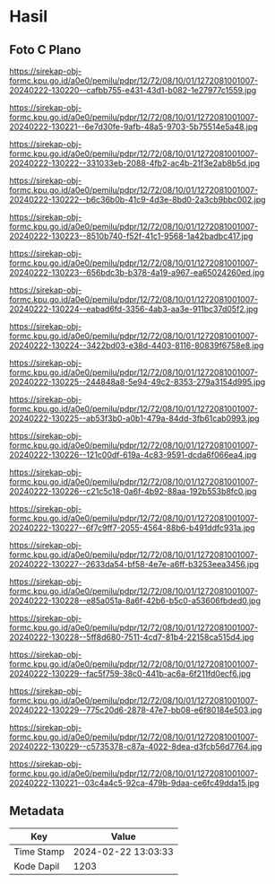 # Hasil

## Foto C Plano

https://sirekap-obj-formc.kpu.go.id/a0e0/pemilu/pdpr/12/72/08/10/01/1272081001007-20240222-130220--cafbb755-e431-43d1-b082-1e27977c1559.jpg

https://sirekap-obj-formc.kpu.go.id/a0e0/pemilu/pdpr/12/72/08/10/01/1272081001007-20240222-130221--6e7d30fe-9afb-48a5-9703-5b75514e5a48.jpg

https://sirekap-obj-formc.kpu.go.id/a0e0/pemilu/pdpr/12/72/08/10/01/1272081001007-20240222-130222--331033eb-2088-4fb2-ac4b-21f3e2ab8b5d.jpg

https://sirekap-obj-formc.kpu.go.id/a0e0/pemilu/pdpr/12/72/08/10/01/1272081001007-20240222-130222--b6c36b0b-41c9-4d3e-8bd0-2a3cb9bbc002.jpg

https://sirekap-obj-formc.kpu.go.id/a0e0/pemilu/pdpr/12/72/08/10/01/1272081001007-20240222-130223--8510b740-f52f-41c1-9568-1a42badbc417.jpg

https://sirekap-obj-formc.kpu.go.id/a0e0/pemilu/pdpr/12/72/08/10/01/1272081001007-20240222-130223--656bdc3b-b378-4a19-a967-ea65024260ed.jpg

https://sirekap-obj-formc.kpu.go.id/a0e0/pemilu/pdpr/12/72/08/10/01/1272081001007-20240222-130224--eabad6fd-3356-4ab3-aa3e-911bc37d05f2.jpg

https://sirekap-obj-formc.kpu.go.id/a0e0/pemilu/pdpr/12/72/08/10/01/1272081001007-20240222-130224--3422bd03-e38d-4403-8116-80839f6758e8.jpg

https://sirekap-obj-formc.kpu.go.id/a0e0/pemilu/pdpr/12/72/08/10/01/1272081001007-20240222-130225--244848a8-5e94-49c2-8353-279a3154d995.jpg

https://sirekap-obj-formc.kpu.go.id/a0e0/pemilu/pdpr/12/72/08/10/01/1272081001007-20240222-130225--ab53f3b0-a0b1-479a-84dd-3fb61cab0993.jpg

https://sirekap-obj-formc.kpu.go.id/a0e0/pemilu/pdpr/12/72/08/10/01/1272081001007-20240222-130226--121c00df-619a-4c83-9591-dcda6f066ea4.jpg

https://sirekap-obj-formc.kpu.go.id/a0e0/pemilu/pdpr/12/72/08/10/01/1272081001007-20240222-130226--c21c5c18-0a6f-4b92-88aa-192b553b8fc0.jpg

https://sirekap-obj-formc.kpu.go.id/a0e0/pemilu/pdpr/12/72/08/10/01/1272081001007-20240222-130227--6f7c9ff7-2055-4564-88b6-b491ddfc931a.jpg

https://sirekap-obj-formc.kpu.go.id/a0e0/pemilu/pdpr/12/72/08/10/01/1272081001007-20240222-130227--2633da54-bf58-4e7e-a6ff-b3253eea3456.jpg

https://sirekap-obj-formc.kpu.go.id/a0e0/pemilu/pdpr/12/72/08/10/01/1272081001007-20240222-130228--e85a051a-8a6f-42b6-b5c0-a53606fbded0.jpg

https://sirekap-obj-formc.kpu.go.id/a0e0/pemilu/pdpr/12/72/08/10/01/1272081001007-20240222-130228--5ff8d680-7511-4cd7-81b4-22158ca515d4.jpg

https://sirekap-obj-formc.kpu.go.id/a0e0/pemilu/pdpr/12/72/08/10/01/1272081001007-20240222-130229--fac5f759-38c0-441b-ac6a-6f211fd0ecf6.jpg

https://sirekap-obj-formc.kpu.go.id/a0e0/pemilu/pdpr/12/72/08/10/01/1272081001007-20240222-130229--775c20d6-2878-47e7-bb08-e6f80184e503.jpg

https://sirekap-obj-formc.kpu.go.id/a0e0/pemilu/pdpr/12/72/08/10/01/1272081001007-20240222-130229--c5735378-c87a-4022-8dea-d3fcb56d7764.jpg

https://sirekap-obj-formc.kpu.go.id/a0e0/pemilu/pdpr/12/72/08/10/01/1272081001007-20240222-130221--03c4a4c5-92ca-479b-9daa-ce6fc49dda15.jpg


## Metadata

| Key        | Value               |
| ---------- | ------------------- |
| Time Stamp | 2024-02-22 13:03:33 |
| Kode Dapil | 1203                |



